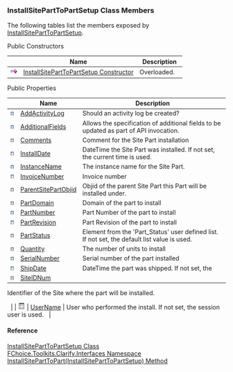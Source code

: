 ﻿### InstallSitePartToPartSetup Class Members

The following tables list the members exposed by [InstallSitePartToPartSetup](FChoice.Toolkits.Clarify~FChoice.Toolkits.Clarify.Interfaces.InstallSitePartToPartSetup.md).

Public Constructors

|   | Name | Description |
| --- | --- | --- |
| ![Public Constructor](dotnetimages/publicConstructor.png) | [InstallSitePartToPartSetup Constructor](FChoice.Toolkits.Clarify~FChoice.Toolkits.Clarify.Interfaces.InstallSitePartToPartSetup~_ctor.md) | Overloaded.    |



Public Properties

|   | Name | Description |
| --- | --- | --- |
| ![Public Property](dotnetimages/publicProperty.png) | [AddActivityLog](FChoice.Toolkits.Clarify~FChoice.Toolkits.Clarify.Interfaces.InstallSitePartToPartSetup~AddActivityLog.md) | Should an activity log be created?   |
| ![Public Property](dotnetimages/publicProperty.png) | [AdditionalFields](FChoice.Toolkits.Clarify~FChoice.Toolkits.Clarify.Interfaces.InstallSitePartToPartSetup~AdditionalFields.md) | Allows the specification of additional fields to be updated as part of API invocation.   |
| ![Public Property](dotnetimages/publicProperty.png) | [Comments](FChoice.Toolkits.Clarify~FChoice.Toolkits.Clarify.Interfaces.InstallSitePartToPartSetup~Comments.md) | Comment for the Site Part installation   |
| ![Public Property](dotnetimages/publicProperty.png) | [InstallDate](FChoice.Toolkits.Clarify~FChoice.Toolkits.Clarify.Interfaces.InstallSitePartToPartSetup~InstallDate.md) | DateTime the Site Part was installed. If not set, the current time is used.   |
| ![Public Property](dotnetimages/publicProperty.png) | [InstanceName](FChoice.Toolkits.Clarify~FChoice.Toolkits.Clarify.Interfaces.InstallSitePartToPartSetup~InstanceName.md) | The instance name for the Site Part.   |
| ![Public Property](dotnetimages/publicProperty.png) | [InvoiceNumber](FChoice.Toolkits.Clarify~FChoice.Toolkits.Clarify.Interfaces.InstallSitePartToPartSetup~InvoiceNumber.md) | Invoice number   |
| ![Public Property](dotnetimages/publicProperty.png) | [ParentSitePartObjid](FChoice.Toolkits.Clarify~FChoice.Toolkits.Clarify.Interfaces.InstallSitePartToPartSetup~ParentSitePartObjid.md) | Objid of the parent Site Part this Part will be installed under.   |
| ![Public Property](dotnetimages/publicProperty.png) | [PartDomain](FChoice.Toolkits.Clarify~FChoice.Toolkits.Clarify.Interfaces.InstallSitePartToPartSetup~PartDomain.md) | Domain of the part to install   |
| ![Public Property](dotnetimages/publicProperty.png) | [PartNumber](FChoice.Toolkits.Clarify~FChoice.Toolkits.Clarify.Interfaces.InstallSitePartToPartSetup~PartNumber.md) | Part Number of the part to install   |
| ![Public Property](dotnetimages/publicProperty.png) | [PartRevision](FChoice.Toolkits.Clarify~FChoice.Toolkits.Clarify.Interfaces.InstallSitePartToPartSetup~PartRevision.md) | Part Revision of the part to install   |
| ![Public Property](dotnetimages/publicProperty.png) | [PartStatus](FChoice.Toolkits.Clarify~FChoice.Toolkits.Clarify.Interfaces.InstallSitePartToPartSetup~PartStatus.md) | Element from the 'Part_Status' user defined list. If not set, the default list value is used.   |
| ![Public Property](dotnetimages/publicProperty.png) | [Quantity](FChoice.Toolkits.Clarify~FChoice.Toolkits.Clarify.Interfaces.InstallSitePartToPartSetup~Quantity.md) | The number of units to install   |
| ![Public Property](dotnetimages/publicProperty.png) | [SerialNumber](FChoice.Toolkits.Clarify~FChoice.Toolkits.Clarify.Interfaces.InstallSitePartToPartSetup~SerialNumber.md) | Serial number of the part installed   |
| ![Public Property](dotnetimages/publicProperty.png) | [ShipDate](FChoice.Toolkits.Clarify~FChoice.Toolkits.Clarify.Interfaces.InstallSitePartToPartSetup~ShipDate.md) | DateTime the part was shipped. If not set, the   |
| ![Public Property](dotnetimages/publicProperty.png) | [SiteIDNum](FChoice.Toolkits.Clarify~FChoice.Toolkits.Clarify.Interfaces.InstallSitePartToPartSetup~SiteIDNum.md) | 
Identifier of the Site where the part will be installed.

  |
| ![Public Property](dotnetimages/publicProperty.png) | [UserName](FChoice.Toolkits.Clarify~FChoice.Toolkits.Clarify.Interfaces.InstallSitePartToPartSetup~UserName.md) | User who performed the install. If not set, the session user is used.   |





#### Reference

[InstallSitePartToPartSetup Class](FChoice.Toolkits.Clarify~FChoice.Toolkits.Clarify.Interfaces.InstallSitePartToPartSetup.md)  
[FChoice.Toolkits.Clarify.Interfaces Namespace](FChoice.Toolkits.Clarify~FChoice.Toolkits.Clarify.Interfaces_namespace.md)  
[InstallSitePartToPart(InstallSitePartToPartSetup) Method](FChoice.Toolkits.Clarify~FChoice.Toolkits.Clarify.Interfaces.InterfacesToolkit~InstallSitePartToPart(InstallSitePartToPartSetup).md)